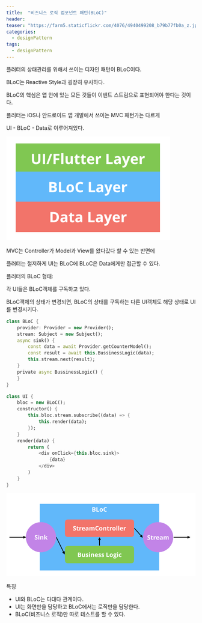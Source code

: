 ```yaml
---
title:  "비즈니스 로직 컴포넌트 패턴(BLoC)"
header:
teaser: "https://farm5.staticflickr.com/4076/4940499208_b79b77fb0a_z.jpg"
categories:
  - designPattern
tags:
  - designPattern
---
```


 플러터의 상태관리를 위해서 쓰이는 디자인 패턴이 BLoC이다.

BLoC는 Reactive Style과 굉장히 유사하다.

BLoC의 핵심은 앱 안에 있는 모든 것들이 이벤트 스트림으로 표현되어야 한다는 것이다.

플러터는 iOS나 안드로이드 앱 개발에서 쓰이는 MVC 패턴가는 다르게

UI - BLoC - Data로 이루어져있다.

![img.png](../../assets/images/patterns/flutterstruct.png)

MVC는 Controller가 Model과 View를 왔다갔다 할 수 있는 반면에

플러터는 철저하게 UI는 BLoC에 BLoC은 Data에게만 접근할 수 있다.


플러터의 BLoC 형태:

 각 UI들은 BLoC객체를 구독하고 있다.
 
 BLoC객체의 상태가 변경되면, BLoC의 상태를 구독하는 다른 UI객체도 해당 상태로 UI를 변경시키다.
 
```dart
class BLoC {
    provider: Provider = new Provider();
    stream: Subject = new Subject();
    async sink() {
        const data = await Provider.getCounterModel();
        const result = await this.BussinessLogic(data);
        this.stream.next(result);
    }
    private async BussinessLogic() {
    }
}
```


```dart
class UI {
    bloc = new BLoC();
    constructor() {
        this.bloc.stream.subscribe((data) => {
            this.render(data);
        });
    }
    render(data) {
        return (
            <div onClick={this.bloc.sink}>
                {data}
            </div>
        )
    }
}
```

![img.png](../../assets/images/patterns/BLoCStream.png)

특징
 - UI와 BLoC는 다대다 관계이다.
 - UI는 화면만을 담당하고 BLoC에서는 로직만을 담당한다.
 - BLoC(비즈니스 로직)만 따로 테스트를 할 수 있다.

